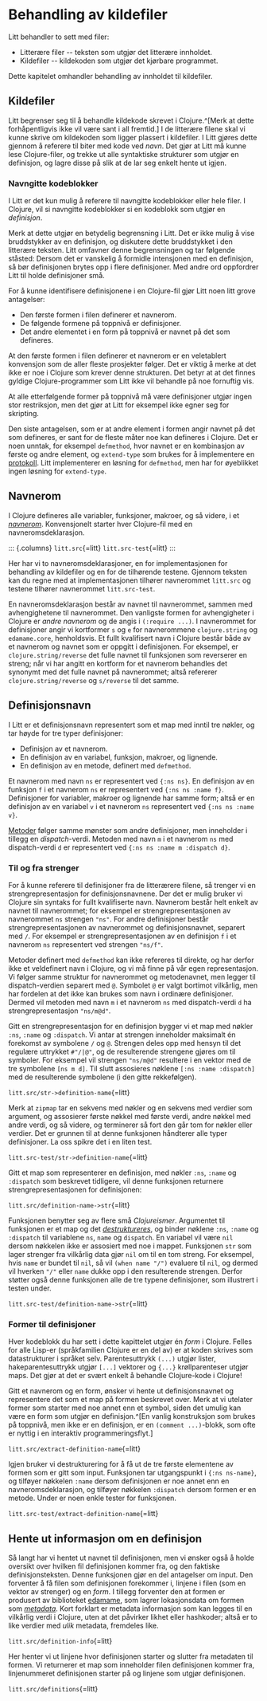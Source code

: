 # Behandling av kildefiler

Litt behandler to sett med filer:

- Litterære filer -- teksten som utgjør det litterære innholdet.
- Kildefiler -- kildekoden som utgjør det kjørbare programmet.

Dette kapitelet omhandler behandling av innholdet til kildefiler.

## Kildefiler

Litt begrenser seg til å behandle kildekode skrevet i Clojure.^[Merk at
dette forhåpentligvis ikke vil være sant i all fremtid.] I de litterære
filene skal vi kunne skrive om kildekoden som ligger plassert i
kildefiler. I Litt gjøres dette gjennom å referere til biter med kode
ved *navn*. Det gjør at Litt må kunne lese Clojure-filer, og trekke ut
alle syntaktiske strukturer som utgjør en definisjon, og lagre disse på
slik at de lar seg enkelt hente ut igjen.

### Navngitte kodeblokker

I Litt er det kun mulig å referere til navngitte kodeblokker eller hele
filer. I Clojure, vil si navngitte kodeblokker si en kodeblokk som
utgjør en *definisjon*.

Merk at dette utgjør en betydelig begrensning i Litt. Det er ikke mulig
å vise bruddstykker av en definisjon, og diskutere dette bruddstykket i
den litterære teksten. Litt omfavner denne begrensningen og tar følgende
ståsted: Dersom det er vanskelig å formidle intensjonen med en
definisjon, så bør definisjonen brytes opp i flere definisjoner. Med
andre ord oppfordrer Litt til holde definisjoner små.

For å kunne identifisere definisjonene i en Clojure-fil gjør Litt noen
litt grove antagelser:

- Den første formen i filen definerer et navnerom.
- De følgende formene på toppnivå er definisjoner.
- Det andre elementet i en form på toppnivå er navnet på det som
  defineres.

At den første formen i filen definerer et navnerom er en veletablert
konvensjon som de aller fleste prosjekter følger. Det er viktig å merke
at det ikke er noe i Clojure som krever denne strukturen. Det betyr at
at det finnes gyldige Clojure-programmer som Litt ikke vil behandle på
noe fornuftig vis.

At alle etterfølgende former på toppnivå må være definisjoner utgjør
ingen stor restriksjon, men det gjør at Litt for eksempel ikke egner seg
for skripting.

Den siste antagelsen, som er at andre element i formen angir navnet på
det som defineres, er sant for de fleste måter noe kan defineres i
Clojure. Det er noen unntak, for eksempel `defmethod`, hvor navnet er en
kombinasjon av første og andre element, og `extend-type` som brukes for
å implementere en [protokoll](https://clojure.org/reference/protocols).
Litt implementerer en løsning for `defmethod`, men har for øyeblikket
ingen løsning for `extend-type`.

## Navnerom

I Clojure defineres alle variabler, funksjoner, makroer, og så videre, i
et [*navnerom*](https://clojure.org/reference/namespaces). Konvensjonelt
starter hver Clojure-fil med en navneromsdeklarasjon.

::: {.columns}
`litt.src`{=litt}
`litt.src-test`{=litt}
:::

Her har vi to navneromsdeklarasjoner, en for implementasjonen for
behandling av kildefiler og en for de tilhørende testene. Gjennom
teksten kan du regne med at implementasjonen tilhører navnerommet
`litt.src` og testene tilhører navnerommet `litt.src-test`.

En navneromsdeklarasjon består av navnet til navnerommet, sammen med
avhengighetene til navnerommet. Den vanligste formen for avhengigheter i
Clojure er *andre navnerom* og de angis i `(:require ...)`. I
navnerommet for definisjoner angir vi kortformer `s` og `e` for
navnerommene `clojure.string` og `edamame.core`, henholdsvis. Et fullt
kvalifisert navn i Clojure består både av et navnerom og navnet som er
oppgitt i definisjonen. For eksempel, er `clojure.string/reverse` det
fulle navnet til funksjonen som reverserer en streng; når vi har angitt
en kortform for et navnerom behandles det synonymt med det fulle navnet
på navnerommet; altså refererer `clojure.string/reverse` og `s/reverse`
til det samme.

## Definisjonsnavn

I Litt er et definisjonsnavn representert som et map med inntil tre
nøkler, og tar høyde for tre typer definisjoner:

- Definisjon av et navnerom.
- En definisjon av en variabel, funksjon, makroer, og lignende.
- En definisjon av en metode, definert med `defmethod`.

Et navnerom med navn `ns` er representert ved `{:ns ns}`. En definisjon
av en funksjon `f` i et navnerom `ns` er representert ved `{:ns ns :name
f}`. Definisjoner for variabler, makroer og lignende har samme form;
altså er en definisjon av en variabel `v` i et navnerom `ns`
representert ved `{:ns ns :name v}`.

[Metoder](https://clojure.org/reference/multimethods) følger samme
mønster som andre definisjoner, men inneholder i tillegg en
*dispatch*-verdi. Metoden med navn `m` i et navnerom `ns` med
dispatch-verdi `d` er representert ved `{:ns ns :name m :dispatch d}`.

### Til og fra strenger

For å kunne referere til definisjoner fra de litterærere filene, så
trenger vi en strengrepresentasjon for definisjonsnavnene. Der det er
mulig bruker vi Clojure sin syntaks for fullt kvalifiserte navn.
Navnerom består helt enkelt av navnet til navnerommet; for eksempel er
strengrepresentasjonen av navnerommet `ns` strengen `"ns"`. For andre
definisjoner består strengrepresentasjonen av navnerommet og
definisjonsnavnet, separert med `/`. For eksempel er
strengrepresentasjonen av en definisjon `f` i et navnerom `ns`
representert ved strengen `"ns/f"`.

Metoder definert med `defmethod` kan ikke refereres til direkte, og har
derfor ikke et veldefinert navn i Clojure, og vi må finne på vår egen
representasjon. Vi følger samme struktur for navnerommet og
metodenavnet, men legger til dispatch-verdien separert med `@`. Symbolet
`@` er valgt bortimot vilkårlig, men har fordelen at det ikke kan brukes
som navn i ordinære definisjoner. Dermed vil metoden med navn `m` i et
navnerom `ns` med dispatch-verdi `d` ha strengrepresentasjon `"ns/m@d"`.

Gitt en strengrepresentasjon for en definisjon bygger vi et map med
nøkler `:ns`, `:name` og `:dispatch`. Vi antar at strengen inneholder
maksimalt én forekomst av symbolene `/` og `@`. Strengen deles opp med
hensyn til det regulære uttrykket `#"/|@"`, og de resulterende strengene
gjøres om til symboler. For eksempel vil strengen `"ns/m@d"` resultere i
en vektor med de tre symbolene `[ns m d]`. Til slutt assosieres nøklene
`[:ns :name :dispatch]` med de resulterende symbolene (i den gitte
rekkefølgen).

`litt.src/str->definition-name`{=litt}

Merk at `zipmap` tar en sekvens med nøkler og en sekvens med verdier som
argument, og assosierer første nøkkel med første verdi, andre nøkkel med
andre verdi, og så videre, og terminerer så fort den går tom for nøkler
eller verdier. Det er grunnen til at denne funksjonen håndterer alle
typer definisjoner. La oss spikre det i en liten test.

`litt.src-test/str->definition-name`{=litt}

Gitt et map som representerer en definisjon, med nøkler `:ns`, `:name`
og `:dispatch` som beskrevet tidligere, vil denne funksjonen returnere
strengrepresentasjonen for definisjonen:

`litt.src/definition-name->str`{=litt}

Funksjonen benytter seg av flere små *Clojureismer*. Argumentet til
funksjonen er et map og det
[*destruktureres*](https://clojure.org/guides/destructuring), og binder
nøklene `:ns`, `:name` og `:dispatch` til variablene `ns`, `name` og
`dispatch`. En variabel vil være `nil` dersom nøkkelen ikke er assosiert
med noe i mappet. Funksjonen `str` som lager strenger fra vilkårlig data
gjør `nil` om til en tom streng. For eksempel, hvis `name` er bundet til
`nil`, så vil `(when name "/")` evaluere til `nil`, og dermed vil
hverken `"/"` eller `name` dukke opp i den resulterende strengen. Derfor
støtter også denne funksjonen alle de tre typene definisjoner, som
illustrert i testen under.

`litt.src-test/definition-name->str`{=litt}

### Former til definisjoner

Hver kodeblokk du har sett i dette kapittelet utgjør én *form* i
Clojure. Felles for alle Lisp-er (språkfamilien Clojure er en del av) er
at koden skrives som datastrukturer i språket selv. Parentesuttrykk
`(...)` utgjør lister, hakeparentesuttrykk utgjør `[...]` vektorer og
`{...}` krøllparenteser utgjør maps. Det gjør at det er svært enkelt å
behandle Clojure-kode i Clojure!

Gitt et navnerom og en form, ønsker vi hente ut definisjonsnavnet og
representere det som et map på formen beskrevet over. Merk at vi
utelater former som starter med noe annet enn et symbol, siden det
umulig kan være en form som utgjør en definisjon.^[En vanlig
konstruksjon som brukes på toppnivå, men ikke er en definisjon, er en
`(comment ...)`-blokk, som ofte er nyttig i en interaktiv
programmeringsflyt.]

`litt.src/extract-definition-name`{=litt}

Igjen bruker vi destrukturering for å få ut de tre første elementene av
formen som er gitt som input. Funksjonen tar utgangspunkt i `{:ns
ns-name}`, og tilføyer nøkkelen `:name` dersom definisjonen er noe annet
enn en navneromsdeklarasjon, og tilføyer nøkkelen `:dispatch` dersom
formen er en metode. Under er noen enkle tester for funksjonen.

`litt.src-test/extract-definition-name`{=litt}

## Hente ut informasjon om en definisjon

Så langt har vi hentet ut navnet til definisjonen, men vi ønsker også å
holde oversikt over hvilken fil definisjonen kommer fra, og den faktiske
definisjonsteksten. Denne funksjonen gjør en del antagelser om input.
Den forventer å få filen som definisjonen forekommer i, linjene i filen
(som en vektor av strenger) og en *form*. I tillegg forventer den at
formen er produsert av biblioteket
[edamame](https://github.com/borkdude/edamame), som lagrer lokasjonsdata
om formen som [*metadata*](https://clojure.org/reference/metadata). Kort
forklart er metadata informasjon som kan legges til en vilkårlig verdi i
Clojure, uten at det påvirker likhet eller hashkoder; altså er to
like verdier med *ulik* metadata, fremdeles like.

`litt.src/definition-info`{=litt}

Her henter vi ut linjene hvor definisjonen starter og slutter fra
metadaten til formen. Vi returnerer et map som inneholder filen
definisjonen kommer fra, linjenummeret definisjonen starter på og
linjene som utgjør definisjonen.

`litt.src/definitions`{=litt}
